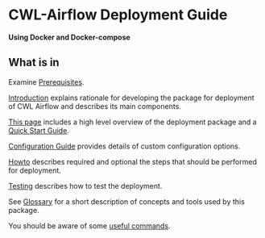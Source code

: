 # CWL-Airflow Deployment Guide
**Using Docker and Docker-compose**                                            
                         
## What is in

Examine [Prerequisites](index.md#prerequisites). 

[Introduction](Introduction.md) explains rationale for developing
the package for deployment of CWL Airflow and describes its
main components.
                      
[This page](index.md) includes a high level overview of the 
deployment package and a [Quick Start Guide](index.md#dep_quick_start).

[Configuration Guide](Configuration.md) provides details of custom 
configuration options.
                                 
[Howto](Howto.md) describes required and optional the steps that 
should be performed for deployment.

[Testing](Testing.md) describes how to test the deployment.

See [Glossary](Glossary.md) for a short description of concepts
and tools used by this package.

You should be aware of some [useful commands](UsefulCommands.md).


